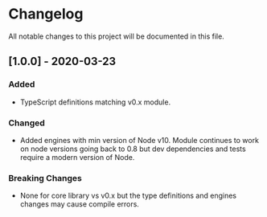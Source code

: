 # Changelog
All notable changes to this project will be documented in this file.

## [1.0.0] - 2020-03-23
### Added
- TypeScript definitions matching v0.x module.
### Changed
- Added engines with min version of Node v10. Module continues to work on node versions going back to 0.8 but dev dependencies and tests require a modern version of Node.
### Breaking Changes
- None for core library vs v0.x but the type definitions and engines changes may cause compile errors.
